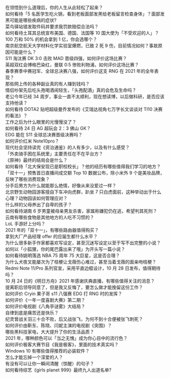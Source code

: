 在领悟到什么道理后，你的人生从此轻松了起来？  
如何看待「5 名医学生吃火锅，看到老板面部发黑给老板留言检查身体」？面部发黑可能是哪些疾病的症状?  
菜鸟驿站错发取件码并要求我罚款赔偿合法吗？  
如何看待土耳其总统宣布美国、德国、法国等 10 国大使为「不受欢迎的人」？  
100 万和 50% 的机会拿到 1 亿，你会选哪个？  
南京航空航天大学材料化学实验室爆燃，已致 2 死 9 伤，目前情况如何？事故原因可能是什么？  
S11 淘汰赛 DK 3:0 击败 MAD 晋级四强，如何评价这场比赛？  
英超双红会博格巴染红，曼联 0:5 惨败利物浦，如何评价这场比赛？  
春季赛季中赛冠军、全球总决赛八强，如何评价这支 RNG 在 2021 年的全年表现？  
那些网上传的各种副业真的有人赚到钱吗？  
情侣吵架先后吃头孢喝酒闹轻生，「头孢配酒」真的会危及生命吗？  
老公今年已经 34 周岁，事业一直不太顺利，现在想读博，以后做科研，是否应该支持他读？  
如何看待 DOTA2 贴吧超级曼乔发布的《艾瑞达视角七万字长文谈谈对 TI10 决赛的看法》？  
工作之后为什么眼里的光慢慢没了？  
如何看待 24 日 AG 超玩会 2：3 佛山 GK？  
EDG 能在 S11 全球总决赛晋级决赛吗？  
如何评价红米 Note10pro？  
现代社会坚持读完《资治通鉴》的人有多少，以及有什么感受？  
「外卖骑手困在系统里」主要责任在不在平台方？  
《原神》最终的结局会是什么？  
如何看待「北大保安现已是职校校长」？他的经历有哪些值得我们学习的地方？  
「双十一」预售首日直播间成交额 Top 10 数据公布，除小米外 9 个是美妆品牌，反映了哪些消费现象？  
分手后男方为什么就能那么绝情，好像从来没爱过一样？  
北京野生动物园游客擅自下车冲向虎群，趴坐 7 只白虎面前，这种举动出于什么心理？动物园该如何管理应对？  
什么样的父母养出了自卑的孩子？  
如何看待湖南 6 岁男童被母亲男友杀害，家属称嫌犯仍在逃，希望判其死刑？  
云南有哪些食物是其他地方的人吃不习惯的？  
LoL 手游好上分吗？  
2021 年的「双十一」，有哪些路由器值得购买？  
拿到大厂产品经理 offer 的应届生都什么水平？  
为什么很多新手作家都喜欢写设定，甚至沉迷写设定以至于写不出完整的小说？  
如何以「小狐狸，你的尾巴露出来了哦」为开头写一篇小说？  
如何看待姚明落选 NBA 75 周年 75 大巨星，这是否合理？  
为什么犬夜叉能屡次为了桔梗让戈薇伤心难过，甚至当着戈薇的面亲吻桔梗？  
Redmi Note 11/Pro 系列官宣，采用平直边框设计，10 月 28 日发布，值得期待吗？  
10 月 24 日的《明日方舟》2021 年感谢庆典直播，有哪些值得关注的消息？  
提离职后领导同意了，但是我又反悔了，要怎么做才能挽留这份工作？  
如何评价 Cryin 果子哥 s11 八强赛 EDG 打 RNG 时的发挥？  
如何评价《一年一度喜剧大赛》第二期？  
如何评价电视剧《八角亭谜雾》大结局？  
自律到底是痛苦还是快乐？  
纪灵曾战关羽三十合不败，后又战张飞，为何不到十合便被张飞刺死？  
如何评价由靳东、陈晓、闫妮主演的电视剧《突围》？  
哪些黑科技家电，大大提升了你的生活品质？  
2021 年，哪种颜色可以「当之无愧」成为你心目中的流行色？  
如何评价极客大赛节目《我是极客》，里面的技术真实吗？  
Windows 10 有哪些值得推荐的必装软件？  
怎么才能忘掉一个深爱的人？  
有没有可以让你一瞬间清醒（惊醒）的句子？  
如何看待综艺《girls planet 999》最终九人出道名单?  
